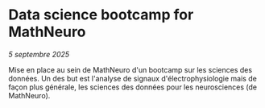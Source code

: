# Data science bootcamp for MathNeuro

*5 septembre 2025*


Mise en place au sein de MathNeuro d'un bootcamp sur les sciences des données. Un des but est l'analyse de signaux d'électrophysiologie mais de façon plus générale, les sciences des données pour les neurosciences (de MathNeuro).
